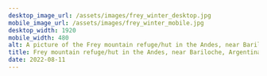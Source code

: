 ```yaml
---
desktop_image_url: /assets/images/frey_winter_desktop.jpg
mobile_image_url: /assets/images/frey_winter_mobile.jpg
desktop_width: 1920
mobile_width: 480
alt: A picture of the Frey mountain refuge/hut in the Andes, near Bariloche, Argentina
title: Frey mountain refuge/hut in the Andes, near Bariloche, Argentina in winter
date: 2022-08-11
---
```

